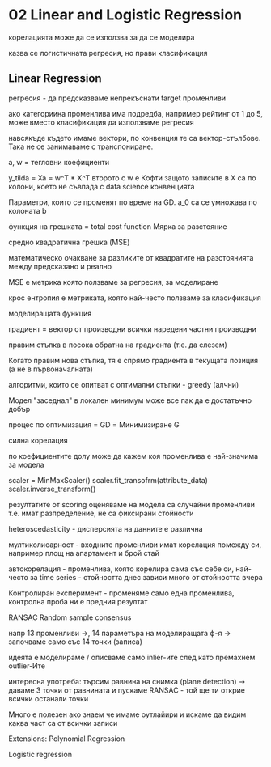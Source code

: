 # 02 Linear and Logistic Regression

корелацията може да се използва за да се моделира

казва се логистичната регресия, но прави класификация

## Linear Regression

регресия - да предсказваме непрекъснати target променливи

ако категориина променлива има подредба, например рейтинг от 1 до 5, може вместо класификация да използваме регресия

навсякъде където имаме вектори, по конвенция те са вектор-стълбове. Така не се занимаваме с транспониране.


a, w = тегловни коефициенти

y_tilda = Xa = w^T * X^T 
второто с w e Кофти защото записите в Х са по колони, което не съвпада с data science конвенцията



Параметри, които се променят по време на GD.
a_0 са се умножава по колоната b




функция на грешката  = total cost function
Мярка за разстояние

средно квадратична грешка (MSE)

математическо очакване за разликите от квадратите на разстоянията между предсказано и реално


MSE е метрика която ползваме за регресия, за моделиране

крос ентропия е метриката, която най-често ползваме за класификация

моделиращата функция

градиент = вектор от производни
всички наредени частни производни

правим стъпка в посока обратна на градиента (т.е. да слезем)

Когато правим нова стъпка, тя е спрямо градиента в текущата позиция (а не в първоначалната)

алгоритми, които се опитват с оптимални стъпки - greedy (алчни)

Модел "заседнал" в локален минимум може все пак да е достатъчно добър

процес по оптимизация = GD = Минимизиране G

силна корелация

по коефициентите долу може да кажем коя променлива е най-значима за модела


scaler = MinMaxScaler()
scaler.fit_transofrm(attribute_data)
scaler.inverse_transform()

резултатите от scoring оценяваме на модела са случайни променливи т.е. имат разпределение, не са фиксирани стойности

heteroscedasticity - дисперсията на данните е различна

мултиколиеарност - входните променливи имат корелация помежду си, например площ на апартамент и брой стай

автокорелация - променлива, която корелира сама със себе си, най-често за time series  - стойността днес зависи много от стойността вчера

Контролиран експеримент - променяме само една променлива, контролна проба ни е предния резултат

RANSAC
Random sample consensus

напр 13 променливи ->, 14 параметъра на моделиращата ф-я -> започваме само със 14 точки (записа)

идеята е моделираме / описваме само inlier-ите след като премахнем outlier-Ите

интересна употреба: търсим равнина на снимка (plane detection) -> даваме 3 точки от равнината и пускаме RANSAC - той ще ти открие всички останали точки

Много е полезен ако знаем че имаме оутлайири и  искаме да видим каква част са от всички записи

Extensions: Polynomial Regression

Logistic regression
